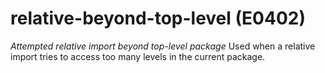 # relative-beyond-top-level (E0402)
*Attempted relative import beyond top-level package* Used when a
relative import tries to access too many levels in the current package.

